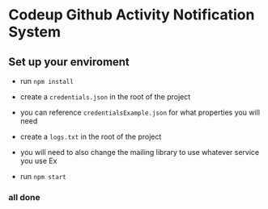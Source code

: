 # Codeup Github Activity Notification System

## Set up your enviroment

* run `npm install`

* create a `credentials.json` in the root of the project

* you can reference `credentialsExample.json` for what properties you will need

* create a `logs.txt` in the root of the project

* you will need to also change the mailing library to use whatever service you use Ex

* run `npm start`

### all done